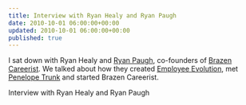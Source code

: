 ```yaml
---
title: Interview with Ryan Healy and Ryan Paugh
date: 2010-10-01 06:00:00+00:00
updated: 2010-10-01 06:00:00+00:00
published: true
---
```


I sat down with Ryan Healy and [Ryan Paugh](http://ryanpaugh.com/), co-founders of [Brazen Careerist](http://www.brazencareerist.com/). We talked about how they created [Employee Evolution](https://web.archive.org/web/20121014065558/http://www.employeeevolution.com/), met [Penelope Trunk](http://blog.penelopetrunk.com/) and started Brazen Careerist.

Interview with Ryan Healy and Ryan Paugh

